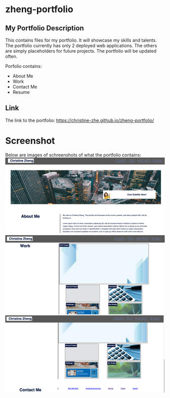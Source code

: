 # zheng-portfolio

## My Portfolio Description
This contains files for my portfolio. It will showcase my skills and talents. The portfolio currently has only 2 deployed web applications. The others are simply placeholders for future projects. The portfolio will be updated often.

Porfolio contains:
* About Me
* Work
* Contact Me
* Resume

## Link
The link to the portfolio: 
https://christine-zhe.github.io/zheng-portfolio/

# Screenshot
Below are images of schreenshots of what the portfolio contains:
<img src ="./assets/images/AboutMe.jpeg" alt="Home Screenshot of my portfolio"/>
<img src ="./assets/images/Work.png" alt ="Work screenshot of my portfolio"/>
<img src ="./assets/images/ContactMe.png" alt="Contact Me of my portfolio"/>